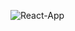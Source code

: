 ![React-App](https://github.com/abhishekgoyal00/IAA/assets/25818108/ea57cbb4-c259-4dae-8c17-8677b0f5915d)
